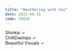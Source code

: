 ```yaml
---
title: "Weathering with You"
date: 2022-08-31
code: 38826
---
```

Shinkai ✓\
CHADwimps ✓\
Beautiful Visuals ✓